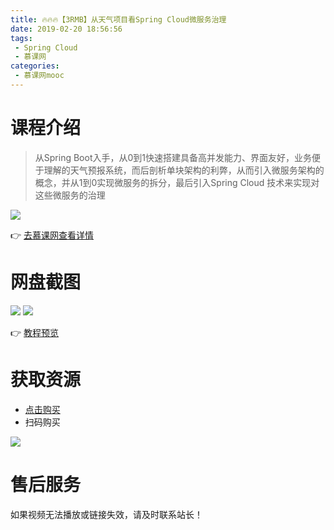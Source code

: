 ```yaml
---
title: 🔥🔥🔥【3RMB】从天气项目看Spring Cloud微服务治理
date: 2019-02-20 18:56:56
tags:
 - Spring Cloud
 - 慕课网
categories:
 - 慕课网mooc
---
```

# 课程介绍
> 从Spring Boot入手，从0到1快速搭建具备高并发能力、界面友好，业务便于理解的天气预报系统，而后剖析单块架构的利弊，从而引入微服务架构的概念，并从1到0实现微服务的拆分，最后引入Spring Cloud 技术来实现对这些微服务的治理

![](https://i.loli.net/2019/02/20/5c6d3872d6e59.png)

<!--more-->

👉 [去慕课网查看详情](https://coding.imooc.com/class/177.html)

# 网盘截图
![](https://i.loli.net/2019/02/20/5c6d3872bb46e.png)
![](https://i.loli.net/2019/02/20/5c6d3872b3d61.png)

👉 [教程预览](https://pan.baidu.com/s/16S_oC9R2OlYjUd8iMHqulA)

# 获取资源
- [点击购买](http://t.cn/EV1oMhN)
- 扫码购买

![](https://i.loli.net/2019/02/20/5c6d3872940fa.png)

# 售后服务

如果视频无法播放或链接失效，请及时联系站长！
